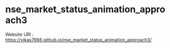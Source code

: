 # nse_market_status_animation_approach3
Website URl : https://vikas7666.github.io/nse_market_status_animation_approach3/
